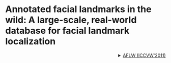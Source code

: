 # Annotated facial landmarks in the wild: A large-scale, real-world database for facial landmark localization

<!-- [DATASET] -->

<details>
<summary align="right"><a href="https://ieeexplore.ieee.org/abstract/document/6130513/">AFLW (ICCVW'2011)</a></summary>

```bibtex
@inproceedings{koestinger2011annotated,
  title={Annotated facial landmarks in the wild: A large-scale, real-world database for facial landmark localization},
  author={Koestinger, Martin and Wohlhart, Paul and Roth, Peter M and Bischof, Horst},
  booktitle={2011 IEEE international conference on computer vision workshops (ICCV workshops)},
  pages={2144--2151},
  year={2011},
  organization={IEEE}
}
```

</details>
